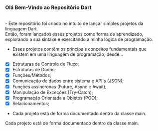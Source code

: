 ### Olá Bem-Vindo ao Repositório Dart
<br>
- Este repositório foi criado no intuito de lançar simples projetos da linguagem Dart. <br>
Então, foram lançados esses projetos como forma de aprendizado, explorando a sua sintaxe e exercitando a minha lógica de programação.

- Esses projetos contêm os principais conceitos fundamentais que existem em uma linguagem de programação, desde... <br>
- [x] Estruturas de Controle de Fluxo; <br>
- [x] Estruturas de Dados; <br>
- [x] Funções/Métodos; <br>
- [x] Comunicação de dados entre sistema e API's (JSON); <br>
- [x] Funções assíncronas (Future, Async e Await); <br>
- [x] Manipulação de Exceções (Try-Catch); <br>
- [x] Programação Orientada a Objetos (POO); <br>
- [x] Relacionamentos;

- Cada projeto está de forma documentado dentro da classe main.

Cada projeto está de forma documentado dentro da classe main.
